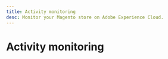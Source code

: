```yaml
---
title: Activity monitoring
desc: Monitor your Magento store on Adobe Experience Cloud.
---
```


# Activity monitoring

